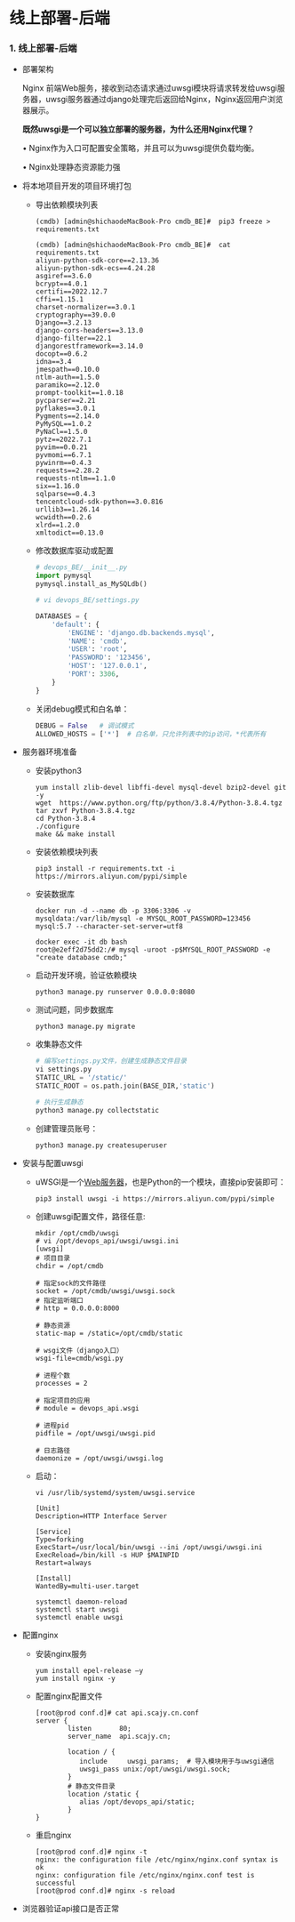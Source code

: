 # 线上部署-后端



### 1. 线上部署-后端

- 部署架构

  Nginx 前端Web服务，接收到动态请求通过uwsgi模块将请求转发给uwsgi服务器，uwsgi服务器通过django处理完后返回给Nginx，Nginx返回用户浏览器展示。

   

  **既然uwsgi是一个可以独立部署的服务器，为什么还用Nginx代理？**

  •     Nginx作为入口可配置安全策略，并且可以为uwsgi提供负载均衡。

  •     Nginx处理静态资源能力强

- 将本地项目开发的项目环境打包

  - 导出依赖模块列表

    ```shell
    (cmdb) [admin@shichaodeMacBook-Pro cmdb_BE]#  pip3 freeze > requirements.txt
    
    (cmdb) [admin@shichaodeMacBook-Pro cmdb_BE]#  cat requirements.txt 
    aliyun-python-sdk-core==2.13.36
    aliyun-python-sdk-ecs==4.24.28
    asgiref==3.6.0
    bcrypt==4.0.1
    certifi==2022.12.7
    cffi==1.15.1
    charset-normalizer==3.0.1
    cryptography==39.0.0
    Django==3.2.13
    django-cors-headers==3.13.0
    django-filter==22.1
    djangorestframework==3.14.0
    docopt==0.6.2
    idna==3.4
    jmespath==0.10.0
    ntlm-auth==1.5.0
    paramiko==2.12.0
    prompt-toolkit==1.0.18
    pycparser==2.21
    pyflakes==3.0.1
    Pygments==2.14.0
    PyMySQL==1.0.2
    PyNaCl==1.5.0
    pytz==2022.7.1
    pyvim==0.0.21
    pyvmomi==6.7.1
    pywinrm==0.4.3
    requests==2.28.2
    requests-ntlm==1.1.0
    six==1.16.0
    sqlparse==0.4.3
    tencentcloud-sdk-python==3.0.816
    urllib3==1.26.14
    wcwidth==0.2.6
    xlrd==1.2.0
    xmltodict==0.13.0
    
    ```

  - 修改数据库驱动或配置

    ```python
    # devops_BE/__init__.py
    import pymysql
    pymysql.install_as_MySQLdb()
    
    ```

    ```python
    # vi devops_BE/settings.py
    
    DATABASES = {
        'default': {
            'ENGINE': 'django.db.backends.mysql',
            'NAME': 'cmdb',
            'USER': 'root',
            'PASSWORD': '123456',
            'HOST': '127.0.0.1',
            'PORT': 3306,
        }
    }
    ```

  - 关闭debug模式和白名单：

    ```python
    DEBUG = False   # 调试模式
    ALLOWED_HOSTS = ['*']  # 白名单，只允许列表中的ip访问，*代表所有
    ```

- 服务器环境准备

  - 安装python3

    ```shell
    yum install zlib-devel libffi-devel mysql-devel bzip2-devel git -y
    wget  https://www.python.org/ftp/python/3.8.4/Python-3.8.4.tgz
    tar zxvf Python-3.8.4.tgz
    cd Python-3.8.4
    ./configure 
    make && make install
    ```

  - 安装依赖模块列表

    ```
    pip3 install -r requirements.txt -i https://mirrors.aliyun.com/pypi/simple
    ```

  - 安装数据库

    ```shell
    docker run -d --name db -p 3306:3306 -v mysqldata:/var/lib/mysql -e MYSQL_ROOT_PASSWORD=123456 mysql:5.7 --character-set-server=utf8
    
    docker exec -it db bash
    root@e2eff2d75dd2:/# mysql -uroot -p$MYSQL_ROOT_PASSWORD -e "create database cmdb;"
    
    ```

  - 启动开发环境，验证依赖模块

    ```shell
    python3 manage.py runserver 0.0.0.0:8080
    ```

  - 测试问题，同步数据库

    ```shell
    python3 manage.py migrate
    ```

  - 收集静态文件

    ```python
    # 编写settings.py文件，创建生成静态文件目录
    vi settings.py
    STATIC_URL = '/static/'
    STATIC_ROOT = os.path.join(BASE_DIR,'static')
    
    # 执行生成静态
    python3 manage.py collectstatic
    
    ```

  - 创建管理员账号：

    ```
    python3 manage.py createsuperuser
    ```

- 安装与配置uwsgi

  - uWSGI是一个[Web服务器](https://baike.baidu.com/item/Web服务器/8390210)，也是Python的一个模块，直接pip安装即可： 

    ```
    pip3 install uwsgi -i https://mirrors.aliyun.com/pypi/simple
    ```

  - 创建uwsgi配置文件，路径任意:

    ```shell
    mkdir /opt/cmdb/uwsgi
    # vi /opt/devops_api/uwsgi/uwsgi.ini 
    [uwsgi]
    # 项目目录
    chdir = /opt/cmdb
    
    # 指定sock的文件路径
    socket = /opt/cmdb/uwsgi/uwsgi.sock
    # 指定监听端口
    # http = 0.0.0.0:8000
    
    # 静态资源
    static-map = /static=/opt/cmdb/static
    
    # wsgi文件（django入口）
    wsgi-file=cmdb/wsgi.py
    
    # 进程个数
    processes = 2
    
    # 指定项目的应用
    # module = devops_api.wsgi
    
    # 进程pid
    pidfile = /opt/uwsgi/uwsgi.pid
    
    # 日志路径
    daemonize = /opt/uwsgi/uwsgi.log
    
    ```

  - 启动：

    ```shell
    vi /usr/lib/systemd/system/uwsgi.service 
    
    [Unit]
    Description=HTTP Interface Server
    
    [Service]
    Type=forking
    ExecStart=/usr/local/bin/uwsgi --ini /opt/uwsgi/uwsgi.ini
    ExecReload=/bin/kill -s HUP $MAINPID
    Restart=always
    
    [Install]
    WantedBy=multi-user.target
    
    systemctl daemon-reload
    systemctl start uwsgi
    systemctl enable uwsgi
    ```

- 配置nginx

  - 安装nginx服务

    ```shell
    yum install epel-release –y
    yum install nginx -y
    ```

  - 配置nginx配置文件

    ```shell
    [root@prod conf.d]# cat api.scajy.cn.conf 
    server {
            listen       80;
            server_name  api.scajy.cn;
    
            location / {
               include     uwsgi_params;  # 导入模块用于与uwsgi通信
               uwsgi_pass unix:/opt/uwsgi/uwsgi.sock; 
            }
            # 静态文件目录
            location /static {
               alias /opt/devops_api/static;
            }
    }
    ```

  - 重启nginx

    ```shell
    [root@prod conf.d]# nginx -t
    nginx: the configuration file /etc/nginx/nginx.conf syntax is ok
    nginx: configuration file /etc/nginx/nginx.conf test is successful
    [root@prod conf.d]# nginx -s reload
    ```

  

- 浏览器验证api接口是否正常

  

